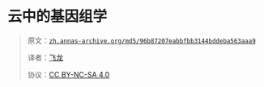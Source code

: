 # 云中的基因组学

> 原文：[`zh.annas-archive.org/md5/96b87207eabbfbb3144bddeba563aaa9`](https://zh.annas-archive.org/md5/96b87207eabbfbb3144bddeba563aaa9)
> 
> 译者：[飞龙](https://github.com/wizardforcel)
> 
> 协议：[CC BY-NC-SA 4.0](http://creativecommons.org/licenses/by-nc-sa/4.0/)